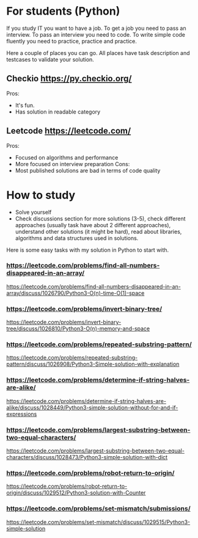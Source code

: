 # For students (Python)

If you study IT you want to have a job. To get a job you need to pass an interview.
To pass an interview you need to code. To write simple code fluently you need to practice, practice and practice.

Here a couple of places you can go. All places have task description and testcases to validate your solution.

## Checkio https://py.checkio.org/
Pros:
  - It's fun.
  - Has solution in readable category

## Leetcode https://leetcode.com/
Pros:
   - Focused on algorithms and performance
   - More focused on interview preparation
Cons:
   - Most published solutions are bad in terms of code quality

# How to study
- Solve yourself
- Check discussions section for more solutions (3-5), 
  check different approaches (usually task have about 2 different approaches),
  understand other solutions (it might be hard), 
  read about libraries, algorithms and data structures used in solutions. 


Here is some easy tasks with my solution in Python to start with.

### https://leetcode.com/problems/find-all-numbers-disappeared-in-an-array/
https://leetcode.com/problems/find-all-numbers-disappeared-in-an-array/discuss/1026790/Python3-O(n)-time-O(1)-space

### https://leetcode.com/problems/invert-binary-tree/
https://leetcode.com/problems/invert-binary-tree/discuss/1026810/Python3-O(n)-memory-and-space

### https://leetcode.com/problems/repeated-substring-pattern/
https://leetcode.com/problems/repeated-substring-pattern/discuss/1026908/Python3-Simple-solution-with-explanation

### https://leetcode.com/problems/determine-if-string-halves-are-alike/
https://leetcode.com/problems/determine-if-string-halves-are-alike/discuss/1028449/Python3-simple-solution-without-for-and-if-expressions

### https://leetcode.com/problems/largest-substring-between-two-equal-characters/
https://leetcode.com/problems/largest-substring-between-two-equal-characters/discuss/1028473/Python3-simple-solution-with-dict

### https://leetcode.com/problems/robot-return-to-origin/
https://leetcode.com/problems/robot-return-to-origin/discuss/1029512/Python3-solution-with-Counter

### https://leetcode.com/problems/set-mismatch/submissions/
https://leetcode.com/problems/set-mismatch/discuss/1029515/Python3-simple-solution